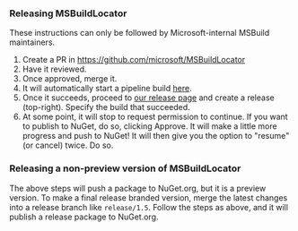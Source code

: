 ### Releasing MSBuildLocator

These instructions can only be followed by Microsoft-internal MSBuild maintainers.

1. Create a PR in https://github.com/microsoft/MSBuildLocator
2. Have it reviewed.
3. Once approved, merge it.
4. It will automatically start a pipeline build [here](https://dev.azure.com/devdiv/DevDiv/_build?definitionId=11881).
5. Once it succeeds, proceed to [our release page](https://dev.azure.com/devdiv/DevDiv/_release?_a=releases&view=mine&definitionId=408) and create a release (top-right). Specify the build that succeeded.
6. At some point, it will stop to request permission to continue. If you want to publish to NuGet, do so, clicking Approve. It will make a little more progress and push to NuGet! It will then give you the option to "resume" (or cancel) twice. Do so.

### Releasing a non-preview version of MSBuildLocator

The above steps will push a package to NuGet.org, but it is a preview version. To make a final release branded version, merge the latest changes into a release branch like `release/1.5`. Follow the steps as above, and it will publish a release package to NuGet.org.